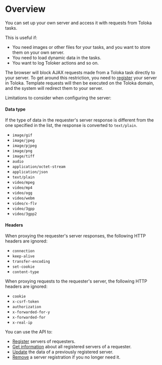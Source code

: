 # Overview

You can set up your own server and access it with requests from Toloka tasks.

This is useful if:

- You need images or other files for your tasks, and you want to store them on your own server.
- You need to load dynamic data in the tasks.
- You want to log Toloker actions and so on.

The browser will block AJAX requests made from a Toloka task directly to your server. To get around this restriction, you need to [register](httpproxy-registration.md) your server in Toloka. Template requests will then be executed on the Toloka domain, and the system will redirect them to your server.

Limitations to consider when configuring the server:

#### Data type

If the type of data in the requester's server response is different from the one specified in the list, the response is converted to `text/plain`.

- `image/gif`
- `image/jpeg`
- `image/pjpeg`
- `image/png`
- `image/tiff`
- `audio`
- `application/octet-stream`
- `application/json`
- `text/plain`
- `video/mpeg`
- `video/mp4`
- `video/ogg`
- `video/webm`
- `video/x-flv`
- `video/3gpp`
- `video/3gpp2`

#### Headers

When proxying the requester's server responses, the following HTTP headers are ignored:
- `connection`
- `keep-alive`
- `transfer-encoding`
- `set-cookie`
- `content-type`

When proxying requests to the requester's server, the following HTTP headers are ignored:
- `cookie`
- `x-csrf-token`
- `authorization`
- `x-forwarded-for-y`
- `x-forwarded-for`
- `x-real-ip`

You can use the API to:
- [Register](httpproxy-registration.md) servers of requesters.
- [Get information](httpproxy-get-info.md) about all registered servers of a requester.
- [Update](httpproxy-edit.md) the data of a previously registered server.
- [Remove](httpproxy-delete.md) a server registration if you no longer need it.


